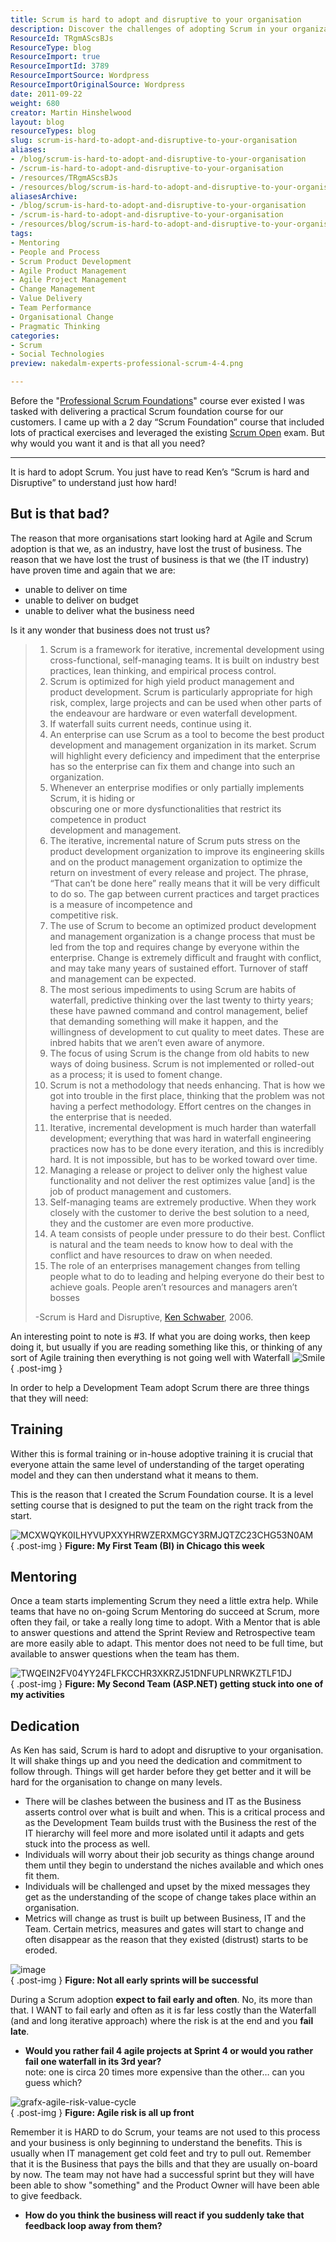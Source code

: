 ```yaml
---
title: Scrum is hard to adopt and disruptive to your organisation
description: Discover the challenges of adopting Scrum in your organization. Learn why commitment and training are essential for successful Agile transformation.
ResourceId: TRgmAScsBJs
ResourceType: blog
ResourceImport: true
ResourceImportId: 3789
ResourceImportSource: Wordpress
ResourceImportOriginalSource: Wordpress
date: 2011-09-22
weight: 680
creator: Martin Hinshelwood
layout: blog
resourceTypes: blog
slug: scrum-is-hard-to-adopt-and-disruptive-to-your-organisation
aliases:
- /blog/scrum-is-hard-to-adopt-and-disruptive-to-your-organisation
- /scrum-is-hard-to-adopt-and-disruptive-to-your-organisation
- /resources/TRgmAScsBJs
- /resources/blog/scrum-is-hard-to-adopt-and-disruptive-to-your-organisation
aliasesArchive:
- /blog/scrum-is-hard-to-adopt-and-disruptive-to-your-organisation
- /scrum-is-hard-to-adopt-and-disruptive-to-your-organisation
- /resources/blog/scrum-is-hard-to-adopt-and-disruptive-to-your-organisation
tags:
- Mentoring
- People and Process
- Scrum Product Development
- Agile Product Management
- Agile Project Management
- Change Management
- Value Delivery
- Team Performance
- Organisational Change
- Pragmatic Thinking
categories:
- Scrum
- Social Technologies
preview: nakedalm-experts-professional-scrum-4-4.png

---
```

Before the "[Professional Scrum Foundations](http://www.scrum.org/professionalscrumfoundations/)" course ever existed I was tasked with delivering a practical Scrum foundation course for our customers. I came up with a 2 day “Scrum Foundation” course that included lots of practical exercises and leveraged the existing [Scrum Open](http://www.scrum.org/scrumopen/) exam. But why would you want it and is that all you need?

---

It is hard to adopt Scrum. You just have to read Ken’s “Scrum is hard and Disruptive” to understand just how hard!

## But is that bad?

The reason that more organisations start looking hard at Agile and Scrum adoption is that we, as an industry, have lost the trust of business. The reason that we have lost the trust of business is that we (the IT industry) have proven time and again that we are:

- unable to deliver on time
- unable to deliver on budget
- unable to deliver what the business need

Is it any wonder that business does not trust us?

> 1. Scrum is a framework for iterative, incremental development using cross-functional, self-managing teams. It is built on industry best practices, lean thinking, and empirical process control.
> 2. Scrum is optimized for high yield product management and product development. Scrum is particularly appropriate for high risk, complex, large projects and can be used when other parts of the endeavour are hardware or even waterfall development.
> 3. If waterfall suits current needs, continue using it.
> 4. An enterprise can use Scrum as a tool to become the best product development and management organization in its market. Scrum will highlight every deficiency and impediment that the enterprise has so the enterprise can fix them and change into such an organization.
> 5. Whenever an enterprise modifies or only partially implements Scrum, it is hiding or  
>    obscuring one or more dysfunctionalities that restrict its competence in product  
>    development and management.
> 6. The iterative, incremental nature of Scrum puts stress on the product development organization to improve its engineering skills and on the product management organization to optimize the return on investment of every release and project. The phrase, “That can’t be done here” really means that it will be very difficult to do so. The gap between current practices and target practices is a measure of incompetence and  
>    competitive risk.
> 7. The use of Scrum to become an optimized product development and management organization is a change process that must be led from the top and requires change by everyone within the enterprise. Change is extremely difficult and fraught with conflict, and may take many years of sustained effort. Turnover of staff and management can be expected.
> 8. The most serious impediments to using Scrum are habits of waterfall, predictive thinking over the last twenty to thirty years; these have pawned command and control management, belief that demanding something will make it happen, and the willingness of development to cut quality to meet dates. These are inbred habits that we aren’t even aware of anymore.
> 9. The focus of using Scrum is the change from old habits to new ways of doing business. Scrum is not implemented or rolled-out as a process; it is used to foment change.
> 10. Scrum is not a methodology that needs enhancing. That is how we got into trouble in the first place, thinking that the problem was not having a perfect methodology. Effort centres on the changes in the enterprise that is needed.
> 11. Iterative, incremental development is much harder than waterfall development; everything that was hard in waterfall engineering practices now has to be done every iteration, and this is incredibly hard. It is not impossible, but has to be worked toward over time.
> 12. Managing a release or project to deliver only the highest value functionality and not deliver the rest optimizes value \[and\] is the job of product management and customers.
> 13. Self-managing teams are extremely productive. When they work closely with the customer to derive the best solution to a need, they and the customer are even more productive.
> 14. A team consists of people under pressure to do their best. Conflict is natural and the team needs to know how to deal with the conflict and have resources to draw on when needed.
> 15. The role of an enterprises management changes from telling people what to do to leading and helping everyone do their best to achieve goals. People aren’t resources and managers aren’t bosses
>
> \-Scrum is Hard and Disruptive, [Ken Schwaber](http://kenschwaber.wordpress.com/), 2006.

An interesting point to note is #3. If what you are doing works, then keep doing it, but usually if you are reading something like this, or thinking of any sort of Agile training then everything is not going well with Waterfall ![Smile](images/wlEmoticon-smile1-6-6.png)
{ .post-img }

In order to help a Development Team adopt Scrum there are three things that they will need:

## Training

Wither this is formal training or in-house adoptive training it is crucial that everyone attain the same level of understanding of the target operating model and they can then understand what it means to them.

This is the reason that I created the Scrum Foundation course. It is a level setting course that is designed to put the team on the right track from the start.

![MCXWQYK0ILHYVUPXXYHRWZERXMGCY3RMJQTZC23CHG53N0AM](images/MCXWQYK0ILHYVUPXXYHRWZERXMGCY3RMJQTZC23CHG53N0AM-3-3.jpg "MCXWQYK0ILHYVUPXXYHRWZERXMGCY3RMJQTZC23CHG53N0AM")  
{ .post-img }
**Figure: My First Team (BI) in Chicago this week**

## Mentoring

Once a team starts implementing Scrum they need a little extra help. While teams that have no on-going Scrum Mentoring do succeed at Scrum, more often they fail, or take a really long time to adopt. With a Mentor that is able to answer questions and attend the Sprint Review and Retrospective team are more easily able to adapt. This mentor does not need to be full time, but available to answer questions when the team has them.

![TWQEIN2FV04YY24FLFKCCHR3XKRZJ51DNFUPLNRWKZTLF1DJ](images/TWQEIN2FV04YY24FLFKCCHR3XKRZJ51DNFUPLNRWKZTLF1DJ-5-5.jpg "TWQEIN2FV04YY24FLFKCCHR3XKRZJ51DNFUPLNRWKZTLF1DJ")  
{ .post-img }
**Figure: My Second Team (ASP.NET) getting stuck into one of my activities**

## Dedication

As Ken has said, Scrum is hard to adopt and disruptive to your organisation. It will shake things up and you need the dedication and commitment to follow through. Things will get harder before they get better and it will be hard for the organisation to change on many levels.

- There will be clashes between the business and IT as the Business asserts control over what is built and when. This is a critical process and as the Development Team builds trust with the Business the rest of the IT hierarchy will feel more and more isolated until it adapts and gets stuck into the process as well.
- Individuals will worry about their job security as things change around them until they begin to understand the niches available and which ones fit them.
- Individuals will be challenged and upset by the mixed messages they get as the understanding of the scope of change takes place within an organisation.
- Metrics will change as trust is built up between Business, IT and the Team. Certain metrics, measures and gates will start to change and often disappear as the reason that they existed (distrust) starts to be eroded.

![image](images/image-2-2.png "image")  
{ .post-img }
**Figure: Not all early sprints will be successful**

During a Scrum adoption **expect to fail early and often**. No, its more than that. I WANT to fail early and often as it is far less costly than the Waterfall (and and long iterative approach) where the risk is at the end and you **fail late**.

- **Would you rather fail 4 agile projects at Sprint 4 or would you rather fail one waterfall in its 3rd year?**  
   note: one is circa 20 times more expensive than the other… can you guess which?

![grafx-agile-risk-value-cycle](images/grafx-agile-risk-value-cycle-1-1.jpg "grafx-agile-risk-value-cycle")  
{ .post-img }
**Figure: Agile risk is all up front**

Remember it is HARD to do Scrum, your teams are not used to this process and your business is only beginning to understand the benefits. This is usually when IT management get cold feet and try to pull out. Remember that it is the Business that pays the bills and that they are usually on-board by now. The team may not have had a successful sprint but they will have been able to show "something" and the Product Owner will have been able to give feedback.

- **How do you think the business will react if you suddenly take that feedback loop away from them?**

